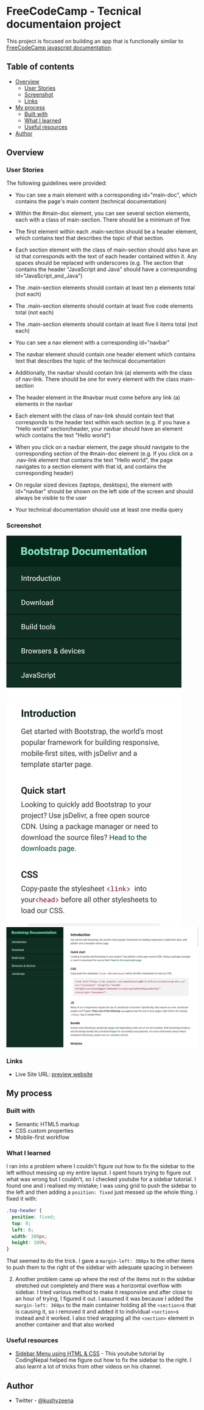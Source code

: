 # FreeCodeCamp - Tecnical documentaion project

This project is focused on building an app that is functionally similar to [FreeCodeCamp javascript documentation](https://technical-documentation-page.freecodecamp.rocks/).

## Table of contents

- [Overview](#overview)
  - [User Stories](#user-stories)
  - [Screenshot](#screenshot)
  - [Links](#links)
- [My process](#my-process)
  - [Built with](#built-with)
  - [What I learned](#what-i-learned)
  - [Useful resources](#useful-resources)
- [Author](#author)

## Overview

### User Stories

The following guidelines were provided:

- You can see a main element with a corresponding id="main-doc", which contains the page's main content (technical documentation)

- Within the #main-doc element, you can see several section elements, each with a class of main-section. There should be a minimum of five

- The first element within each .main-section should be a header element, which contains text that describes the topic of that section.

- Each section element with the class of main-section should also have an id that corresponds with the text of each header contained within it. Any spaces should be replaced with underscores (e.g. The section that contains the header "JavaScript and Java" should have a corresponding id="JavaScript_and_Java")

- The .main-section elements should contain at least ten p elements total (not each)

- The .main-section elements should contain at least five code elements total (not each)

- The .main-section elements should contain at least five li items total (not each)

- You can see a nav element with a corresponding id="navbar"

- The navbar element should contain one header element which contains text that describes the topic of the technical documentation

- Additionally, the navbar should contain link (a) elements with the class of nav-link. There should be one for every element with the class main-section

- The header element in the #navbar must come before any link (a) elements in the navbar

- Each element with the class of nav-link should contain text that corresponds to the header text within each section (e.g. if you have a "Hello world" section/header, your navbar should have an element which contains the text "Hello world")

- When you click on a navbar element, the page should navigate to the corresponding section of the #main-doc element (e.g. If you click on a .nav-link element that contains the text "Hello world", the page navigates to a section element with that id, and contains the corresponding header)

- On regular sized devices (laptops, desktops), the element with id="navbar" should be shown on the left side of the screen and should always be visible to the user

- Your technical documentation should use at least one media query

### Screenshot

![mobile screenshot](./images/mobile.png)
![desktop screenshot](./images/desktop.png)

### Links

- Live Site URL: [preview website](https://kushyzee.github.io/Bootstrap-technical-documentation-project/)

## My process

### Built with

- Semantic HTML5 markup
- CSS custom properties
- Mobile-first workflow

### What I learned

I ran into a problem where I couldn't figure out how to fix the sidebar to the left without messing up my entire layout. I spent hours trying to figure out what was wrong but I couldn't, so I checked youtube for a sidebar tutorial. I found one and i realised my mistake; I was using grid to push the sidebar to the left and then adding a `position: fixed` just messed up the whole thing. i fixed it with:

```css
.top-header {
  position: fixed;
  top: 0;
  left: 0;
  width: 380px;
  height: 100%;
}
```

That seemed to do the trick. I gave a `margin-left: 380px` to the other items to push them to the right of the sidebar with adequate spacing in between

2. Another problem came up where the rest of the items not in the sidebar stretched out completely and there was a horizontal overflow with sidebar. I tried various method to make it responsive and after close to an hour of trying, I figured it out. I assumed it was because I added the `margin-left: 360px` to the main container holding all the `<section>`s that is causing it, so i removed it and added it to individual `<section>`s instead and it worked. I also tried wrapping all the `<section>` element in another container and that also worked

### Useful resources

- [Sidebar Menu using HTML & CSS](https://youtu.be/V0O4pY2xX10) - This youtube tutorial by CodingNepal helped me figure out how to fix the sidebar to the right. I also learnt a lot of tricks from other videos on his channel.

## Author

- Twitter - [@kushyzeena](https://www.twitter.com/kushyzeena)
